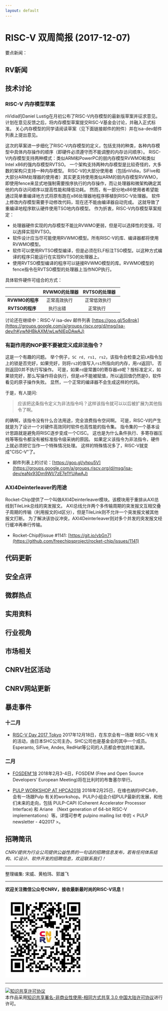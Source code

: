 ```yaml
---
layout: default
---
```


# RISC-V 双周简报 (2017-12-07)

要点新闻：


## RV新闻


## 技术讨论

### RISC-V 内存模型草案

nVidia的Daniel Lustig在月初公布了RISC-V内存模型的最新版草案并征求意见。
计划在意见反馈之后，将内存模型草案提交RISC-V基金会讨论，并融入正式标准。
关心内存模型的同学请阅读草案（见下面链接邮件的附件）并在isa-dev邮件列表上提出意见。

这次的草案进一步细化了RISC-V内存模型的定义，包括支持的种类，各种内存模型中具体内存操作的顺序（即硬件必须遵守而不能调整的内存访问顺序）。
RISC-V内存模型支持两种模式：类似ARM和PowerPC的弱内存模型RVWMO和类似Intel x86的强内存模型RVTSO。
一个架构支持两种内存模型是比较奇怪的，大多数的架构只支持一种内存模型。
RISC-V的大部分使用者（包括nVidia，SiFive和大部分ARM处理器的使用者）其实更支持使用类似ARM的弱内存模型RVWMO，即使用fence来显式地强制需要按序执行的内存操作，而让处理器和微架构确定其他的内存访问顺序以提高性能和降低功耗。
然而，有一部分地x86使用者希望能通过简单重编译地方式将原有跑在x86处理器地程序移植到RISC-V处理器。
软件上修改内存模型需要手动修改代码，现在还不能由编译器自动完成。
这就导致了重编译地程序默认硬件使用TSO地内存模型。
作为折衷，RISC-V内存模型草案规定：
- 处理器硬件实现的内存模型不能比RVWMO更弱，但是可以选择性的变强，可以选择实现RVTSO。
- 软件设计应当尽可能使用RVWMO模型。所有RISC-V的库、编译器都将使用RVWMO模型。
- 软件可以使用RVTSO模型编译，但是必须在ELF标注TSO模型。以这种方式编译的程序只能运行在实现RVTSO的处理器上。
- 使用RVTSO模型编译的程序可以链接RVWMO模型的库。RVWMO模型的fence指令在RVTSO模型的处理器上当作NOP执行。

具体软件硬件可组合的方式：

|             | RVWMO的处理器 | RVTSO的处理器  |
| ---------:  |  :----:       | :---:         |
| **RVWMO的程序**  | 正常高效执行  | 正常低效执行    |
| **RVTSO的程序**  | 执行出错      | 正常执行       |

讨论还在继续中：RISC-V isa-dev 邮件列表 [https://goo.gl/5o8rpk](https://groups.google.com/a/groups.riscv.org/d/msg/isa-dev/hKywNHBkAXM/wLwNIEpDAwAJ)


### 有副作用的NOP要不要被定义成非法指令？

这是一个有趣的问题。
举个例子，`SC rd, rs1, rs2`，该指令会检查之前`LR`指令加上的锁是否完好，如果完好，则将`rs2`的值写入`rs1`所指向的内存，用`rd`返回1，
否则返回0并不执行写操作。
可是，如果`rd`是常置0的寄存器`x0`呢？按标准定义，如果锁完好，那么写操作将会执行，但是`x0`不能被赋值，所以返回值仍然是0，软件看见的原子操作失败。
显然，一个正常的编译器不会生成这样的代码。

于是，有人提问:

> 应该把这条指令定义为非法指令吗？这样该指令就可以以后被扩展为其他指令了啊。

的确啊，该指令没有什么合法用途，完全浪费指令空间啊。
可是，RISC-V的产生就是为了设计一个对硬件高效同时软件也高性能的指令集。
指令集的一个基本设计思路就是避免将RISC逐步变成一个CISC。
这也是为什么条件执行、多寄存器压栈等等指令都没有被标准指令级采纳的原因。
如果定义该指令为非法指令，硬件上就必须把它当作一个特殊情况处理。
这样的特殊情况多了，RISC-V就变成"CISC-V"了。

- 邮件列表上的讨论：[https://goo.gl/yhpu5V](https://groups.google.com/a/groups.riscv.org/d/msg/isa-dev/eaNx93Dm9WI/7zE7e1YUAwAJ)

### AXI4Deinterleaver的用途

Rocket-Chip提供了一个叫做AXI4Deinterleaver模块。该模块用于重排从AXI总线到TileLink总线的突发报文。
AXI总线允许两个多传输周期的突发报文互相交叠子周期的传输（利用报文的id区分），但是TileLink则不允许一个突发报文被其他报文打断。
为了解决该协议冲突，AXI4Deinterleaver则对多个并发的突发报文经行缓冲再串行传输。

- Rocket-Chip的issue \#1141: [https://git.io/vbGn7](https://github.com/freechipsproject/rocket-chip/issues/1141)


## 代码更新

## 安全点评

## 微群热点

## 实用资料

## 行业视角

## 市场相关


## CNRV社区活动

## CNRV网站更新


## 暴走事件

### 十二月

+ [RISC-V Day 2017 Tokyo](https://riscv.tokyo/2017/10/07/%E6%9C%80%E5%88%9D%E3%81%AE%E3%83%96%E3%83%AD%E3%82%B0%E6%8A%95%E7%A8%BF/)  2017年12月18日，在东京会有一场跟 RISC-V有关的活动，由日本SHC公司主办。SHC公司也是基金会的其中一个成员。Esperanto, SiFive, Andes, RedHat等公司的人员都会参加并给演讲。

### 二月

+ [FOSDEM'18](https://fosdem.org/2018/) 2018年2月3-4日，FOSDEM (Free and Open Source Developers’ European Meeting)将在比利时的布鲁塞尔举行。

+ [PULP WORKSHOP AT HPCA2018](http://pulp-platform.org/hpca2018) 2018年2月25日，在维也纳的HPCA中，会有一场跟Pulp 有关的workshop。PULP小组会介绍PULP最新的发展，和他们未来的走向，包括  PULP-CAPI (Coherent Accelerator Processor Interface) 和 Ariane （Next generation of 64-bit RISC-V implementations）等。详情可参考 pulpino mailing list 中的 < PULP newsletter - 4Q2017 >。


## 招聘简讯

_CNRV提供为行业公司提供公益性质的一句话的招聘信息发布，若有任何体系结构、IC设计、软件开发的招聘信息，欢迎联系我们！_

----

整理编集: 宋威、黄柏玮、郭雄飞


----

**欢迎关注微信公众号CNRV，接收最新最时尚的RISC-V讯息！**

![CNRV微信公众号](/assets/images/cnrv_qr.png)

----

<a rel="license" href="http://creativecommons.org/licenses/by-nc-sa/3.0/cn/"><img alt="知识共享许可协议" style="border-width:0" src="https://i.creativecommons.org/l/by-nc-sa/3.0/cn/80x15.png" /></a><br />本作品采用<a rel="license" href="http://creativecommons.org/licenses/by-nc-sa/3.0/cn/">知识共享署名-非商业性使用-相同方式共享 3.0 中国大陆许可协议</a>进行许可。

